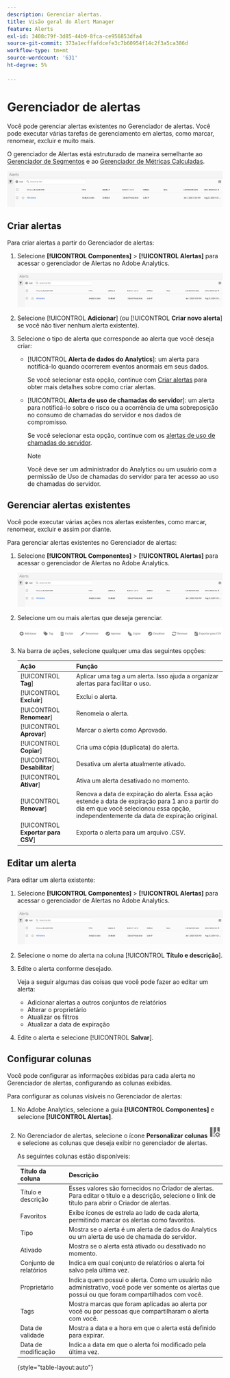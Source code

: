```yaml
---
description: Gerenciar alertas.
title: Visão geral do Alert Manager
feature: Alerts
exl-id: 3408c79f-3d85-44b9-8fca-ce956853dfa4
source-git-commit: 373a1ecffafdcefe3c7b60954f14c2f3a5ca386d
workflow-type: tm+mt
source-wordcount: '631'
ht-degree: 5%

---
```


# Gerenciador de alertas

Você pode gerenciar alertas existentes no Gerenciador de alertas. Você pode executar várias tarefas de gerenciamento em alertas, como marcar, renomear, excluir e muito mais.

O gerenciador de Alertas está estruturado de maneira semelhante ao [Gerenciador de Segmentos](https://experienceleague.adobe.com/docs/analytics/components/segmentation/segmentation-workflow/seg-manage.html?lang=pt-BR) e ao [Gerenciador de Métricas Calculadas](https://experienceleague.adobe.com/docs/analytics/components/calculated-metrics/calcmetric-workflow/cm-manager.html?lang=pt-BR).

![](assets/alert-manager.png)

## Criar alertas

Para criar alertas a partir do Gerenciador de alertas:

1. Selecione **[!UICONTROL Componentes]** > **[!UICONTROL Alertas]** para acessar o gerenciador de Alertas no Adobe Analytics.

   ![](assets/alert-manager.png)

1. Selecione [!UICONTROL **Adicionar**] (ou [!UICONTROL **Criar novo alerta**] se você não tiver nenhum alerta existente).

1. Selecione o tipo de alerta que corresponde ao alerta que você deseja criar:

   * [!UICONTROL **Alerta de dados do Analytics**]: um alerta para notificá-lo quando ocorrerem eventos anormais em seus dados.

     Se você selecionar esta opção, continue com [Criar alertas](/help/analyze/analysis-workspace/c-intelligent-alerts/alert-builder.md) para obter mais detalhes sobre como criar alertas.

   * [!UICONTROL **Alerta de uso de chamadas do servidor**]: um alerta para notificá-lo sobre o risco ou a ocorrência de uma sobreposição no consumo de chamadas do servidor e nos dados de compromisso.

     Se você selecionar esta opção, continue com os [alertas de uso de chamadas do servidor](/help/admin/admin/c-server-call-usage/scu-alerts.md).

     >[!NOTE]
     >
     >Você deve ser um administrador do Analytics ou um usuário com a permissão de Uso de chamadas do servidor para ter acesso ao uso de chamadas do servidor.

## Gerenciar alertas existentes

Você pode executar várias ações nos alertas existentes, como marcar, renomear, excluir e assim por diante.

Para gerenciar alertas existentes no Gerenciador de alertas:

1. Selecione **[!UICONTROL Componentes]** > **[!UICONTROL Alertas]** para acessar o gerenciador de Alertas no Adobe Analytics.

   ![](assets/alert-manager.png)

1. Selecione um ou mais alertas que deseja gerenciar.

   ![](assets/alert-manager-tasks.png)

1. Na barra de ações, selecione qualquer uma das seguintes opções:

   | Ação | Função |
   |---------|----------|
   | [!UICONTROL **Tag**] | Aplicar uma tag a um alerta. Isso ajuda a organizar alertas para facilitar o uso. |
   | [!UICONTROL **Excluir**] | Exclui o alerta. |
   | [!UICONTROL **Renomear**] | Renomeia o alerta. |
   | [!UICONTROL **Aprovar**] | Marcar o alerta como Aprovado. |
   | [!UICONTROL **Copiar**] | Cria uma cópia (duplicata) do alerta. |
   | [!UICONTROL **Desabilitar**] | Desativa um alerta atualmente ativado. |
   | [!UICONTROL **Ativar**] | Ativa um alerta desativado no momento. |
   | [!UICONTROL **Renovar**] | Renova a data de expiração do alerta. Essa ação estende a data de expiração para 1 ano a partir do dia em que você selecionou essa opção, independentemente da data de expiração original. |
   | [!UICONTROL **Exportar para CSV**] | Exporta o alerta para um arquivo .CSV. |

## Editar um alerta

Para editar um alerta existente:

1. Selecione **[!UICONTROL Componentes]** > **[!UICONTROL Alertas]** para acessar o gerenciador de Alertas no Adobe Analytics.

   ![](assets/alert-manager.png)

1. Selecione o nome do alerta na coluna [!UICONTROL **Título e descrição**].

1. Edite o alerta conforme desejado.

   Veja a seguir algumas das coisas que você pode fazer ao editar um alerta:

   * Adicionar alertas a outros conjuntos de relatórios
   * Alterar o proprietário
   * Atualizar os filtros
   * Atualizar a data de expiração

1. Edite o alerta e selecione [!UICONTROL **Salvar**].

## Configurar colunas

Você pode configurar as informações exibidas para cada alerta no Gerenciador de alertas, configurando as colunas exibidas.

Para configurar as colunas visíveis no Gerenciador de alertas:

1. No Adobe Analytics, selecione a guia **[!UICONTROL Componentes]** e selecione **[!UICONTROL Alertas]**.

1. No Gerenciador de alertas, selecione o ícone **Personalizar colunas** ![Ícone Personalizar colunas](assets/customize-columns-icon.png) e selecione as colunas que deseja exibir no gerenciador de alertas.

   As seguintes colunas estão disponíveis:

   | Título da coluna | Descrição |
   |---|---|
   | Título e descrição | Esses valores são fornecidos no Criador de alertas. Para editar o título e a descrição, selecione o link de título para abrir o Criador de alertas. |
   | Favoritos | Exibe ícones de estrela ao lado de cada alerta, permitindo marcar os alertas como favoritos. <!-- For more information, see [Mark calculated metrics as favorites](/help/components/c-calcmetrics/c-workflow/cm-workflow/cm-favorite.md). --> |
   | Tipo | Mostra se o alerta é um alerta de dados do Analytics ou um alerta de uso de chamada do servidor. |
   | Ativado | Mostra se o alerta está ativado ou desativado no momento. |
   | Conjunto de relatórios | Indica em qual conjunto de relatórios o alerta foi salvo pela última vez. |
   | Proprietário | Indica quem possui o alerta. Como um usuário não administrativo, você pode ver somente os alertas que possui ou que foram compartilhados com você. |
   | Tags | Mostra marcas que foram aplicadas ao alerta por você ou por pessoas que compartilharam o alerta com você. |
   | Data de validade | Mostra a data e a hora em que o alerta está definido para expirar. |
   | Data de modificação | Indica a data em que o alerta foi modificado pela última vez. |

   {style="table-layout:auto"}

   <!-- When "Last used" column is added, add this information as the description: Shows the date when the alert was last used. <p>This information can help you determine whether a component is valuable to users in your organization, where it is used, and if it needs to be deleted or modified.</p><p>Consider the following when viewing this column:</p><ul><li>This information does not include usage from the API, Report Builder, or Data Warehouse.</li><li>For some components, this column might not contain data if the component was last used prior to September 2023.</li></ul> -->


